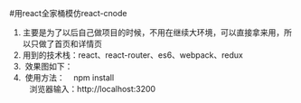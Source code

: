 #用react全家桶模仿react-cnode

1.  主要是为了以后自己做项目的时候，不用在继续大环境，可以直接拿来用，所以只做了首页和详情页
2.  用到的技术栈：react、react-router、es6、webpack、redux
3.  效果图如下：
4.  使用方法：
    npm install <br />
    浏览器输入：http://localhost:3200

